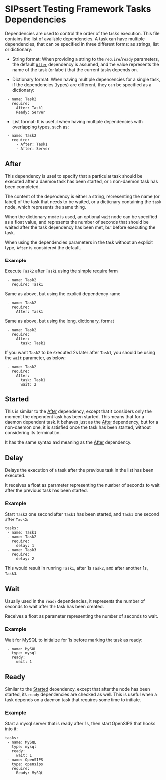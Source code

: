 # SIPssert Testing Framework Tasks Dependencies

Dependencies are used to control the order of the tasks execution. This file
contains the list of available dependencies.  A task can have multiple
dependencies, that can be specified in three different forms: as strings, list
or dictionary:

* String format: When providing a string to the `require`/`ready` parameters,
the default [`After`](#after) dependency is assumed, and the value represents
the name of the task (or label) that the current tasks depends on.

* Dictionary format: When having multiple dependencies for a single task, if
the dependencies (types) are different, they can be specified as a dictionary:
```
 - name: Task2
   require:
     After: Task1
     Ready: Server
```

* List format: It is useful when having multiple dependencies with overlapping
types, such as:
```
 - name: Task2
   require:
     - After: Task1
     - After: Server
```

## After

This dependency is used to specify that a particular task should be executed
after a daemon task has been started, or a non-daemon task has been completed.

The content of the dependency is either a string, representing the name (or
label) of the task that needs to be waited, or a dictionary containing the
`task` node, which represents the same thing.

When the dictionary mode is used, an optional `wait` node can be specified as a
float value, and represents the number of seconds that should be waited after
the task dependency has been met, but before executing the task.

When using the dependencies parameters in the task without an explicit type, 
`After` is considered the default.

### Example

Execute `Task2` after `Task1` using the simple require form
```
 - name: Task2
   require: Task1
```

Same as above, but using the explicit dependency name
```
 - name: Task2
   require:
     After: Task1
```

Same as above, but using the long, dictionary, format
```
 - name: Task2
   require:
     After:
       task: Task1
```

If you want `Task2` to be executed 2s later after `Task1`, you should be using
the `wait` parameter, as below:
```
 - name: Task2
   require:
     After:
       task: Task1
       wait: 2
```

## Started

This is similar to the [After](#after) dependency, except that it considers
only the moment the dependent task has been started. This means that for a
daemon dependent task, it behaves just as the [After](#after) dependency, but
for a non-daemon one, it is satisfied once the task has been started, without
considering its termination.

It has the same syntax and meaning as the [After](#after) dependency.

## Delay

Delays the execution of a task after the previous task in the list has been
executed.

It receives a float as parameter representing the number of seconds to wait
after the previous task has been started.

### Example

Start `Task2` one second after `Task1` has been started, and `Task3` one second
after `Task2`:
```
tasks:
 - name: Task1
 - name: Task2
   require:
     delay: 1
 - name: Task3
   require:
     delay: 2
```
This would result in running `Task1`, after 1s `Task2`, and after another 1s,
`Task3`.

## Wait

Usually used in the `ready` dependencies, it represents the number of seconds
to wait after the task has been created.

Receives a float as parameter representing the number of seconds to wait.

### Example

Wait for MySQL to initialize for 1s before marking the task as ready:
```
 - name: MySQL
   type: mysql
   ready:
     wait: 1
```

## Ready

Similar to the [Started](#started) dependency, except that after the node has
been started, its `ready` dependencies are checked as well. This is useful when
a task depends on a daemon task that requires some time to initiate.

### Example

Start a mysql server that is ready after 1s, then start OpenSIPS that hooks
into it:
```
tasks:
 - name: MySQL
   type: mysql
   ready:
     wait: 1
 - name: OpenSIPS
   type: opensips
   require:
     Ready: MySQL
```
